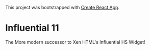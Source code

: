 This project was bootstrapped with [Create React App](https://github.com/facebook/create-react-app).

# Influential 11

The More modern successor to Xen HTML's Influential HS Widget!
